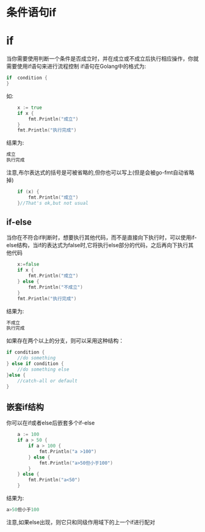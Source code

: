 # 条件语句if
# if
当你需要使用判断一个条件是否成立时，并在成立或不成立后执行相应操作，你就需要使用if语句来进行流程控制
if语句在Golang中的格式为:
```go
if  condition {
}
```
如:
```go
	x := true
	if x {
		fmt.Println("成立")
	}
    fmt.Println("执行完成")
```
结果为:
```go
成立
执行完成
```
注意,布尔表达式的括号是可被省略的,但你也可以写上(但是会被go-fmt自动省略掉)
```go
	if (x) {
		fmt.Println("成立")
	}//That's ok,but not usual
```
## if-else
当你在不符合if判断时，想要执行其他代码，而不是直接向下执行时，可以使用if-else结构，当if的表达式为false时,它将执行else部分的代码，之后再向下执行其他代码
```go
    x:=false
	if x {
		fmt.Println("成立")
	} else {
		fmt.Println("不成立")
	}
	fmt.Println("执行完成")
```
结果为:
```go
不成立
执行完成
```
如果存在两个以上的分支，则可以采用这种结构：
```go
if condition {
    //do something
} else if condition {
    //do something else   
}else {
    //catch-all or default
}
```
## 嵌套if结构
你可以在if或者else后嵌套多个if-else
```go
	a := 100
	if a > 50 {
		if a > 100 {
			fmt.Println("a >100")
		} else {
			fmt.Println("a>50但小于100")
		}
	} else {
		fmt.Println("a<50")
	}
```
结果为:
```go
a>50但小于100
```
注意,如果else出现，则它只和同级作用域下的上一个if进行配对
